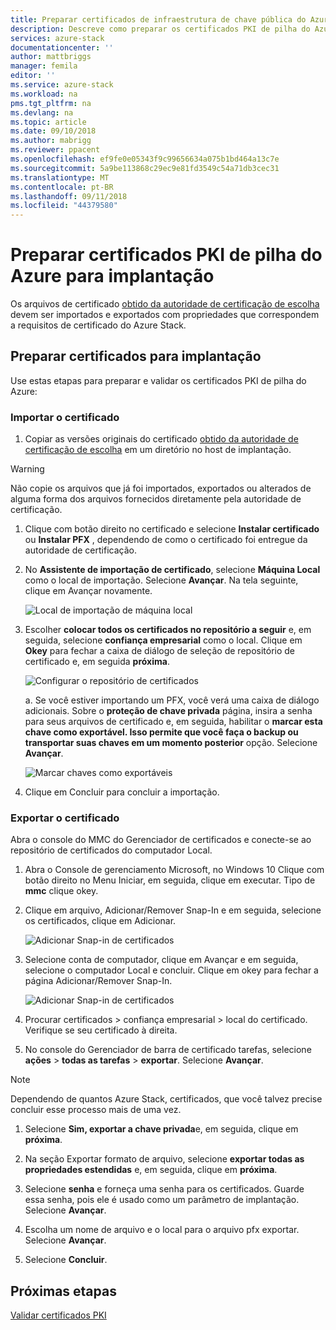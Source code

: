 ```yaml
---
title: Preparar certificados de infraestrutura de chave pública do Azure Stack para implantação de sistemas integrados do Azure Stack | Microsoft Docs
description: Descreve como preparar os certificados PKI de pilha do Azure para sistemas integrados do Azure Stack.
services: azure-stack
documentationcenter: ''
author: mattbriggs
manager: femila
editor: ''
ms.service: azure-stack
ms.workload: na
pms.tgt_pltfrm: na
ms.devlang: na
ms.topic: article
ms.date: 09/10/2018
ms.author: mabrigg
ms.reviewer: ppacent
ms.openlocfilehash: ef9fe0e05343f9c99656634a075b1bd464a13c7e
ms.sourcegitcommit: 5a9be113868c29ec9e81fd3549c54a71db3cec31
ms.translationtype: MT
ms.contentlocale: pt-BR
ms.lasthandoff: 09/11/2018
ms.locfileid: "44379580"
---
```

# <a name="prepare-azure-stack-pki-certificates-for-deployment"></a>Preparar certificados PKI de pilha do Azure para implantação
Os arquivos de certificado [obtido da autoridade de certificação de escolha](azure-stack-get-pki-certs.md) devem ser importados e exportados com propriedades que correspondem a requisitos de certificado do Azure Stack.


## <a name="prepare-certificates-for-deployment"></a>Preparar certificados para implantação
Use estas etapas para preparar e validar os certificados PKI de pilha do Azure: 

### <a name="import-the-certificate"></a>Importar o certificado

1.  Copiar as versões originais do certificado [obtido da autoridade de certificação de escolha](azure-stack-get-pki-certs.md) em um diretório no host de implantação. 
  > [!WARNING]
  > Não copie os arquivos que já foi importados, exportados ou alterados de alguma forma dos arquivos fornecidos diretamente pela autoridade de certificação.

1.  Clique com botão direito no certificado e selecione **Instalar certificado** ou **Instalar PFX** , dependendo de como o certificado foi entregue da autoridade de certificação.

1. No **Assistente de importação de certificado**, selecione **Máquina Local** como o local de importação. Selecione **Avançar**. Na tela seguinte, clique em Avançar novamente.

    ![Local de importação de máquina local](.\media\prepare-pki-certs\1.png)

1.  Escolher **colocar todos os certificados no repositório a seguir** e, em seguida, selecione **confiança empresarial** como o local. Clique em **Okey** para fechar a caixa de diálogo de seleção de repositório de certificado e, em seguida **próxima**.

    ![Configurar o repositório de certificados](.\media\prepare-pki-certs\3.png)

    a. Se você estiver importando um PFX, você verá uma caixa de diálogo adicionais. Sobre o **proteção de chave privada** página, insira a senha para seus arquivos de certificado e, em seguida, habilitar o **marcar esta chave como exportável. Isso permite que você faça o backup ou transportar suas chaves em um momento posterior** opção. Selecione **Avançar**.

    ![Marcar chaves como exportáveis](.\media\prepare-pki-certs\2.png)

1. Clique em Concluir para concluir a importação.

### <a name="export-the-certificate"></a>Exportar o certificado

Abra o console do MMC do Gerenciador de certificados e conecte-se ao repositório de certificados do computador Local.

1. Abra o Console de gerenciamento Microsoft, no Windows 10 Clique com botão direito no Menu Iniciar, em seguida, clique em executar. Tipo de **mmc** clique okey.

1. Clique em arquivo, Adicionar/Remover Snap-In e em seguida, selecione os certificados, clique em Adicionar.

    ![Adicionar Snap-in de certificados](.\media\prepare-pki-certs\mmc-2.png)
 
1. Selecione conta de computador, clique em Avançar e em seguida, selecione o computador Local e concluir. Clique em okey para fechar a página Adicionar/Remover Snap-In.

    ![Adicionar Snap-in de certificados](.\media\prepare-pki-certs\mmc-3.png)

1. Procurar certificados > confiança empresarial > local do certificado. Verifique se seu certificado à direita.

1. No console do Gerenciador de barra de certificado tarefas, selecione **ações** > **todas as tarefas** > **exportar**. Selecione **Avançar**.

  > [!NOTE]
  > Dependendo de quantos Azure Stack, certificados, que você talvez precise concluir esse processo mais de uma vez.

1. Selecione **Sim, exportar a chave privada**e, em seguida, clique em **próxima**.

1. Na seção Exportar formato de arquivo, selecione **exportar todas as propriedades estendidas** e, em seguida, clique em **próxima**.

1. Selecione **senha** e forneça uma senha para os certificados. Guarde essa senha, pois ele é usado como um parâmetro de implantação. Selecione **Avançar**.

1. Escolha um nome de arquivo e o local para o arquivo pfx exportar. Selecione **Avançar**.

1. Selecione **Concluir**.

## <a name="next-steps"></a>Próximas etapas
[Validar certificados PKI](azure-stack-validate-pki-certs.md)